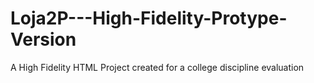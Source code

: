 # Loja2P---High-Fidelity-Protype-Version
A High Fidelity HTML Project created for a college discipline evaluation
